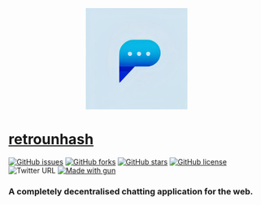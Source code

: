 <p align="center">
  <img src="/public/favicon.ico" height="200" />
</p>

# [retrounhash](https://retrounhash.js.cool/)
[![GitHub issues](https://img.shields.io/github/issues/atordvairn/retrounhash?style=for-the-badge)](https://github.com/atordvairn/retrounhash/issues)
[![GitHub forks](https://img.shields.io/github/forks/atordvairn/retrounhash?style=for-the-badge)](https://github.com/atordvairn/retrounhash/network)
[![GitHub stars](https://img.shields.io/github/stars/atordvairn/retrounhash?style=for-the-badge)](https://github.com/atordvairn/retrounhash/stargazers)
[![GitHub license](https://img.shields.io/github/license/atordvairn/retrounhash?style=for-the-badge)](https://github.com/atordvairn/retrounhash/blob/main/LICENSE)
![Twitter URL](https://img.shields.io/twitter/url?label=Tweet%20This&logo=twitter&style=for-the-badge&url=https%3A%2F%2Ftwitter.com%2Fatordvairn)
[![Made with gun](https://img.shields.io/badge/MADE%20WITH-GUN.JS-ff4d4d?style=for-the-badge)](//gun.eco/)

### A completely decentralised chatting application for the web.

